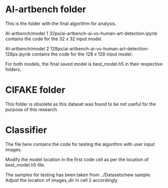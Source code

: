 # AI-artbench folder
 This is the folder with the final algorithm for analysis.
 
 AI-artbench/model 1 32px/ai-artbench-ai-vs-human-art-detection.ipynb contains the code for the 32 x 32 input model.
 
 AI-artbench/model 2 128px/ai-artbench-ai-vs-human-art-detection-128px.ipynb contains the code for the 128 x 128 input model.

 For both models, the final saved model is best_model.h5 in their respective folders.

 # CIFAKE folder

 This folder is obsolete as this dataset was found to be not useful for the purpose of this research.

 # Classifier
 
The file here contains the code for testing the algorithm with user input images.

Modify the model location in the first code cell as per the location of best_model.h5 file.

The samples for testing has been taken from ../Datasets/new sample. Adjust the location of images_dir in cell 2 accordingly.

